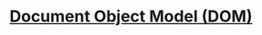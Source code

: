 # [Document Object Model (DOM)](https://developer.mozilla.org/en-US/docs/Web/API/Document_Object_Model)
